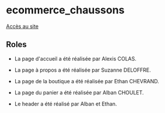 # ecommerce_chaussons

[Accès au site](https://ethanchevrand.github.io/ecommerce_chaussons/)

## Roles

- La page d'accueil a été réalisée par Alexis COLAS.
- La page à propos a été réalisée par Suzanne DELOFFRE.
- La page de la boutique a été réalisée par Ethan CHEVRAND.
- La page du panier a été réalisée par Alban CHOULET.

- Le header a été réalisé par Alban et Ethan.
